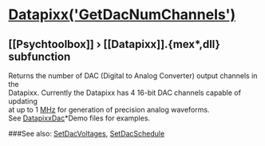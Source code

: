 # [Datapixx('GetDacNumChannels')](Datapixx-GetDacNumChannels) 
## [[Psychtoolbox]] &#8250; [[Datapixx]].{mex*,dll} subfunction


Returns the number of DAC (Digital to Analog Converter) output channels in the  
Datapixx. Currently the Datapixx has 4 16-bit DAC channels capable of updating  
at up to 1 [MHz](MHz) for generation of precision analog waveforms.  
See [DatapixxDac](DatapixxDac)\*Demo files for examples.  
  


###See also:
[SetDacVoltages](Datapixx-SetDacVoltages), [SetDacSchedule](Datapixx-SetDacSchedule)
